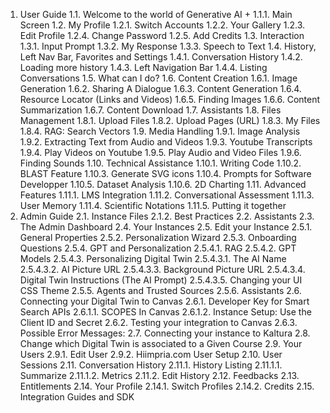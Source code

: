 1. User Guide
    1.1. Welcome to the world of Generative AI +
    1.1.1. Main Screen
    1.2. My Profile
    1.2.1. Switch Accounts
    1.2.2. Your Gallery
    1.2.3. Edit Profile
    1.2.4. Change Password
    1.2.5. Add Credits
1.3. Interaction
    1.3.1. Input Prompt
    1.3.2. My Response
    1.3.3. Speech to Text
1.4. History, Left Nav Bar, Favorites and Settings
    1.4.1. Conversation History
    1.4.2. Loading more history
    1.4.3. Left Navigation Bar
    1.4.4. Listing Conversations
1.5. What can I do?
1.6. Content Creation
    1.6.1. Image Generation
    1.6.2. Sharing A Dialogue
    1.6.3. Content Generation
    1.6.4. Resource Locator (Links and Videos)
    1.6.5. Finding Images
    1.6.6. Content Summarization
    1.6.7. Content Download
1.7. Assistants
1.8. Files Management
    1.8.1. Upload Files
    1.8.2. Upload Pages (URL)
    1.8.3. My Files
    1.8.4. RAG: Search Vectors
1.9. Media Handling
    1.9.1. Image Analysis
    1.9.2. Extracting Text from Audio and Videos
    1.9.3. Youtube Transcripts
    1.9.4. Play Videos on Youtube
    1.9.5. Play Audio and Video Files
    1.9.6. Finding Sounds
1.10. Technical Assistance
    1.10.1. Writing Code
    1.10.2. BLAST Feature
    1.10.3. Generate SVG icons
    1.10.4. Prompts for Software Developper
    1.10.5. Dataset Analysis
    1.10.6. 2D Charting
1.11. Advanced Features
    1.11.1. LMS Integration
    1.11.2. Conversational Assessment
    1.11.3. User Memory
    1.11.4. Scientific Notations
    1.11.5. Putting it together
2. Admin Guide
    2.1. Instance Files
        2.1.2. Best Practices
    2.2. Assistants
    2.3. The Admin Dashboard
    2.4. Your Instances
    2.5. Edit your Instance
        2.5.1. General Properties
        2.5.2. Personalization Wizard
        2.5.3. Onboarding Questions
        2.5.4. GPT and Personalization
            2.5.4.1. RAG
            2.5.4.2. GPT Models
            2.5.4.3. Personalizing Digital Twin
                2.5.4.3.1. The AI Name
                2.5.4.3.2. AI Picture URL
                2.5.4.3.3. Background Picture URL
                2.5.4.3.4. Digital Twin Instructions (The AI Prompt)
                2.5.4.3.5. Changing your UI CSS Theme
        2.5.5. Agents and Trusted Sources
        2.5.6. Assistants
    2.6. Connecting your Digital Twin to Canvas
        2.6.1. Developer Key for Smart Search APIs
            2.6.1.1. SCOPES In Canvas
            2.6.1.2. Instance Setup: Use the Client ID and Secret
        2.6.2. Testing your integration to Canvas
        2.6.3. Possible Error Messages:
    2.7. Connecting your instance to Kaltura
    2.8. Change which Digital Twin is associated to a Given Course
    2.9. Your Users
        2.9.1. Edit User
        2.9.2. Hiimpria.com User Setup
    2.10. User Sessions
    2.11. Conversation History
        2.11.1. History Listing
            2.11.1.1. Summarize
        2.11.1.2. Metrics
        2.11.2. Edit History
    2.12. Feedbacks
    2.13. Entitlements
    2.14. Your Profile
        2.14.1. Switch Profiles
        2.14.2. Credits
    2.15. Integration Guides and SDK